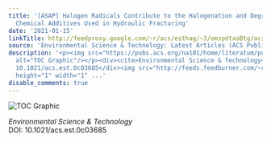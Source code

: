 ```yaml
---
title: '[ASAP] Halogen Radicals Contribute to the Halogenation and Degradation of
  Chemical Additives Used in Hydraulic Fracturing'
date: '2021-01-15'
linkTitle: http://feedproxy.google.com/~r/acs/esthag/~3/omspdtxoBtg/acs.est.0c03685
source: 'Environmental Science & Technology: Latest Articles (ACS Publications)'
description: '<p><img src="https://pubs.acs.org/na101/home/literatum/publisher/achs/journals/content/esthag/0/esthag.ahead-of-print/acs.est.0c03685/20210115/images/medium/es0c03685_0006.gif"
  alt="TOC Graphic"/></p><div><cite>Environmental Science & Technology</cite></div><div>DOI:
  10.1021/acs.est.0c03685</div><img src="http://feeds.feedburner.com/~r/acs/esthag/~4/omspdtxoBtg"
  height="1" width="1" ...'
disable_comments: true
---
```

<p><img src="https://pubs.acs.org/na101/home/literatum/publisher/achs/journals/content/esthag/0/esthag.ahead-of-print/acs.est.0c03685/20210115/images/medium/es0c03685_0006.gif" alt="TOC Graphic"/></p><div><cite>Environmental Science & Technology</cite></div><div>DOI: 10.1021/acs.est.0c03685</div><img src="http://feeds.feedburner.com/~r/acs/esthag/~4/omspdtxoBtg" height="1" width="1" ...